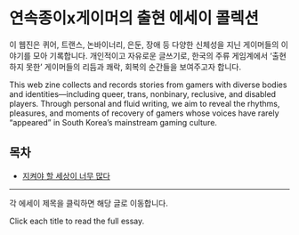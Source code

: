 # 연속종이x게이머의 출현 에세이 콜렉션 

이 웹진은 퀴어, 트랜스, 논바이너리, 은둔, 장애 등 다양한 신체성을 지닌 게이머들의 이야기를 모아 기록합니다. 개인적이고 자유로운 글쓰기로, 한국의 주류 게임계에서 ‘출현하지 못한’ 게이머들의 리듬과 쾌락, 회복의 순간들을 보여주고자 합니다.

This web zine collects and records stories from gamers with diverse bodies and identities—including queer, trans, nonbinary, reclusive, and disabled players.
Through personal and fluid writing, we aim to reveal the rhythms, pleasures, and moments of recovery of gamers whose voices have rarely “appeared” in South Korea’s mainstream gaming culture.



## 목차

- [지켜야 할 세상이 너무 많다](too-many-worlds-to-protect.md)

---

각 에세이 제목을 클릭하면 해당 글로 이동합니다.

Click each title to read the full essay.
